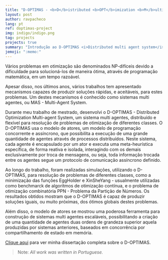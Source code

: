 ```yaml
---
title: "D-OPTIMAS - <b>D</b>istributed <b>OPT</b>imization <b>M</b>ulti <b>A</b>gent <b>S</b>ystem"
layout: post
author: ravpacheco
lang: pt
ref: doptimas-project
img: indigo/indigo.png
tag: projects
projects: true
summary: "Introdução ao D-OPTIMAS <i>Distributed multi agent system</i>, um software para resolução de problemas de otimização de diferentes classes que desenvolvi durante meu mestrado."
jemoji: ":memo:" 
---
```


Vários problemas em otimização são denominados NP-difíceis devido a dificuldade para solucioná-los de maneira ótima, através de programação matemática, em um tempo razoável. 

Apesar disso, nos últimos anos, vários trabalhos tem apresentado mecanismos capazes de produzir soluções rápidas, e aceitáveis, para estes problemas. Um destes mecanismos é conhecido como sistemas multi agentes, ou MAS - Multi-Agent System. 

Durante meu trabalho de mestrado, desenvolvi o D-OPTIMAS - Distributed Optimization Multi-agent System, um sistema multi agentes, distribuído e flexível para resolução de problemas de otimização de diferentes classes. O D-OPTIMAS usa o modelo de atores, um modelo de programação concorrente e assíncrono, que possibilita a execução de uma grande quantidade de agentes através de processos distribuídos. Neste sistema, cada agente é encapsulado por um ator e executa uma meta-heurística específica, de forma reativa e isolada, interagindo com os demais exclusivamente por troca de mensagens, ou seja, toda informação trocada entre os agentes segue um protocolo de comunicação assíncrono definido.

Ao longo do trabalho, foram realizadas simulações, utilizando o D-OPTIMAS, para resolução de problemas de diferentes classes, como a minimização das funções EggHolder e XinSheYang - usualmente utilizadas como benchmarck de algoritmos de otimização contínua, e o problema de otimização combinatória PPN - Problema da Partição de Números. Os resultados obtidos mostram que o D-OPTIMAS é capaz de produzir soluções iguais, ou muito próximas, dos ótimos globais destes problemas.

Além disso, o modelo de atores se mostrou uma poderosa ferramenta para construção de sistemas multi agentes escaláveis, possibilitando a criação de uma quantidade de agentes duas ordens de grandeza superior aquela produzidas por sistemas anteriores, baseados em concorrência por compartilhamento de estado em memória.

[Clique aqui](https://goo.gl/KPcsZO) para ver minha dissertação completa sobre o D-OPTIMAS.

> Note: *All work was written in Portuguese.*